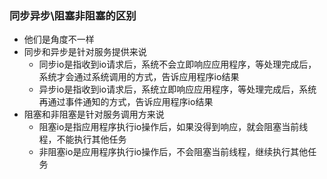 
### 同步异步\阻塞非阻塞的区别
* 他们是角度不一样
* 同步和异步是针对服务提供来说
  * 同步io是指收到io请求后，系统不会立即响应应用程序，等处理完成后，系统才会通过系统调用的方式，告诉应用程序io结果
  * 异步io是指收到io请求后，系统立即响应应用程序，等处理完成后，系统再通过事件通知的方式，告诉应用程序io结果
* 阻塞和非阻塞是针对服务调用方来说
  * 阻塞io是指应用程序执行io操作后，如果没得到响应，就会阻塞当前线程，不能执行其他任务
  * 非阻塞io是应用程序执行io操作后，不会阻塞当前线程，继续执行其他任务
